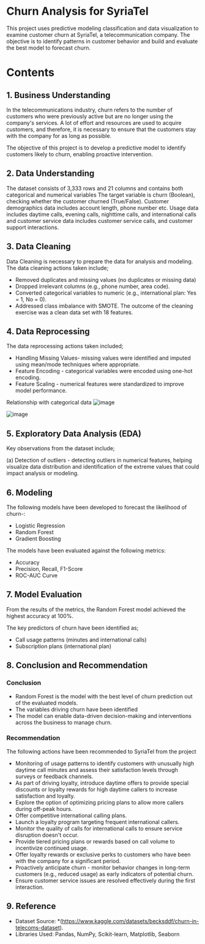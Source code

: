 # Churn Analysis for SyriaTel
 
This project uses predictive modeling classification and data visualization to examine customer churn at SyriaTel, a telecommunication company. The objective is to identify patterns in customer behavior and build and evaluate the best model to forecast churn.

# Contents
## 1. Business Understanding
In the telecommunications industry, churn refers to the number of customers who were previously active but are no longer using the company's services. A lot of effort and resources are used to acquire customers, and therefore, it is necessary to ensure that the customers stay with the company for as long as possible.

The objective of this project is to develop a predictive model to identify customers likely to churn, enabling proactive intervention.

## 2. Data Understanding
The dataset consists of 3,333 rows and 21 columns and contains both categorical and numerical variables
The target variable is churn (Boolean), checking whether the customer churned (True/False). Customer demographics data includes account length, phone number etc.
Usage data includes daytime calls, evening calls, nighttime calls, and international calls and customer service data includes customer service calls, and customer support interactions.

## 3. Data Cleaning
Data Cleaning is necessary to prepare the data for analysis and modeling. The data cleaning actions taken include;
- Removed duplicates and missing values (no duplicates or missing data)   
- Dropped irrelevant columns (e.g., phone number, area code).      
- Converted categorical variables to numeric (e.g., international plan: Yes = 1, No = 0).      
- Addressed class imbalance with SMOTE. 
The outcome of the cleaning exercise was a clean data set with 18 features.

## 4. Data Reprocessing
The data reprocessing actions taken included;
 - Handling Missing Values- missing values were identified and imputed using mean/mode techniques where appropriate.
- Feature Encoding - categorical variables were encoded using one-hot encoding.
- Feature Scaling - numerical features were standardized to improve model performance.

Relationship with categorical data
![image](https://github.com/user-attachments/assets/0a22f006-5560-4d59-a87f-c902c6086f4c)

![image](https://github.com/user-attachments/assets/127e6365-30c7-446d-9b5e-82bc0a3094ca)


## 5. Exploratory Data Analysis (EDA)
Key observations from the dataset include;

(a) Detection of outliers - detecting outliers in numerical features, helping visualize data distribution and identification of the extreme values that could impact analysis or modeling.



## 6. Modeling
The following models have been developed to forecast the likelihood of churn-:
- Logistic Regression
- Random Forest
- Gradient Boosting

The models have been evaluated against the following metrics:
- Accuracy
- Precision, Recall, F1-Score
- ROC-AUC Curve
  
## 7. Model Evaluation
From the results of the metrics, the Random Forest model achieved the highest accuracy at 100%.

The key predictors of churn have been identified as;
- Call usage patterns (minutes and international calls)
- Subscription plans (international plan)
  
## 8. Conclusion and Recommendation
### Conclusion
- Random Forest is the model with the best level of churn prediction out of the evaluated models.
- The variables driving churn have been identified
- The model can enable data-driven decision-making and interventions across the business to manage churn.

### Recommendation
The following actions have been recommended to SyriaTel from the project
- Monitoring of usage patterns to identify customers with unusually high daytime call minutes and assess their satisfaction levels through surveys or feedback channels.
- As part of driving loyalty, introduce daytime offers to provide special discounts or loyalty rewards for high daytime callers to increase satisfaction and loyalty.
- Explore the option of optimizing pricing plans to allow more callers during off-peak hours.
- Offer competitive international calling plans.
- Launch a loyalty program targeting frequent international callers. 
- Monitor the quality of calls for international calls to ensure service disruption doesn't occur. 
- Provide tiered pricing plans or rewards based on call volume to incentivize continued usage.
- Offer loyalty rewards or exclusive perks to customers who have been with the company for a significant period.
- Proactively anticipate churn - monitor behavior changes in long-term customers (e.g., reduced usage) as early indicators of potential churn.
- Ensure customer service issues are resolved effectively during the first interaction.

## 9. Reference
- Dataset Source: *(https://www.kaggle.com/datasets/becksddf/churn-in-telecoms-dataset).
- Libraries Used: Pandas, NumPy, Scikit-learn, Matplotlib, Seaborn
